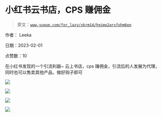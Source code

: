 # 小红书云书店，CPS 赚佣金

> 原文：[`www.yuque.com/for_lazy/xkrm14/hgimo2arsfohm6ep`](https://www.yuque.com/for_lazy/xkrm14/hgimo2arsfohm6ep)

作者： Leeka 

日期：2023-02-01 

点赞数：10 

在小红书发现的一个引流利器~ 云上书店，cps 赚佣金，引流后的人发展为代理，同时也可以售卖其他产品，做好钩子即可 

![](img/29b17285137b2338359b461b47e2e7c0.png) 

![](img/062bffde424ff5a8ce9048bd9d8a0652.png) 

![](img/2c2b60a0c500954823aab1eb05df5a45.png) 

![](img/fa3d451d0cbd9a5fc3643e2cb5cba597.png) 

